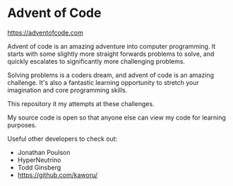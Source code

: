 # Advent of Code

https://adventofcode.com

Advent of code is an amazing adventure into computer programming. It starts with some slightly more straight forwards problems to solve, and quickly escalates to significantly more challenging problems. 

Solving problems is a coders dream, and advent of code is an amazing challenge. It's also a fantastic learning opportunity to stretch your imagination and core programming skills.

This repository it my attempts at these challenges.

My source code is open so that anyone else can view my code for learning purposes. 

Useful other developers to check out:
- Jonathan Poulson
- HyperNeutrino
- Todd Ginsberg
- https://github.com/kaworu/
